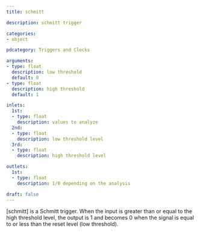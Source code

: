 ```yaml
---
title: schmitt

description: schmitt trigger

categories:
- object

pdcategory: Triggers and Clocks

arguments:
- type: float
  description: low threshold
  default: 0
- type: float
  description: high threshold
  default: 1

inlets:
  1st:
  - type: float
    description: values to analyze
  2nd:
  - type: float
    description: low threshold level
  3rd:
  - type: float
    description: high threshold level

outlets:
  1st:
  - type: float
    description: 1/0 depending on the analysis

draft: false
---
```


[schmitt] is a Schmitt trigger. When the input is greater than or equal to the high threshold level, the output is 1 and becomes 0 when the signal is equal to or less than the reset level (low threshold).

